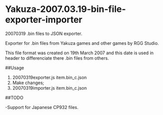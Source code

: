 # Yakuza-2007.03.19-bin-file-exporter-importer
20070319 .bin files to JSON exporter.

Exporter for .bin files from Yakuza games and other games by RGG Studio.

This file format was created on 19th March 2007 and this date is used in header to differenciate there .bin files from others.

##Usage
1. 20070319exporter.js item.bin_c.json
2. Make changes;
3. 20070319importer.js item.bin_c.json

##TODO

-Support for Japanese CP932 files.
